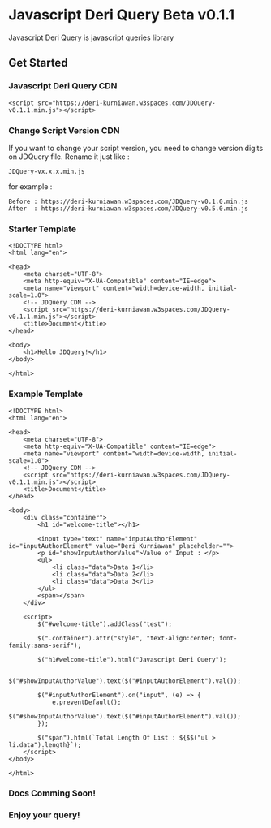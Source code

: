 # Javascript Deri Query Beta v0.1.1
Javascript Deri Query is javascript queries library

## Get Started

### Javascript Deri Query CDN

    <script src="https://deri-kurniawan.w3spaces.com/JDQuery-v0.1.1.min.js"></script>

### Change Script Version CDN
If you want to change your script version, you need to change version digits on JDQuery file.
Rename it just like : 

    JDQuery-vx.x.x.min.js

for example :

    Before : https://deri-kurniawan.w3spaces.com/JDQuery-v0.1.0.min.js
    After  : https://deri-kurniawan.w3spaces.com/JDQuery-v0.5.0.min.js

### Starter Template
 
    <!DOCTYPE html>
    <html lang="en">

    <head>
        <meta charset="UTF-8">
        <meta http-equiv="X-UA-Compatible" content="IE=edge">
        <meta name="viewport" content="width=device-width, initial-scale=1.0">
        <!-- JDQuery CDN -->
        <script src="https://deri-kurniawan.w3spaces.com/JDQuery-v0.1.1.min.js"></script>
        <title>Document</title>
    </head>

    <body>
        <h1>Hello JDQuery!</h1>
    </body>

    </html>

### Example Template

    <!DOCTYPE html>
    <html lang="en">

    <head>
        <meta charset="UTF-8">
        <meta http-equiv="X-UA-Compatible" content="IE=edge">
        <meta name="viewport" content="width=device-width, initial-scale=1.0">
        <!-- JDQuery CDN -->
        <script src="https://deri-kurniawan.w3spaces.com/JDQuery-v0.1.1.min.js"></script>
        <title>Document</title>
    </head>

    <body>
        <div class="container">
            <h1 id="welcome-title"></h1>

            <input type="text" name="inputAuthorElement" id="inputAuthorElement" value="Deri Kurniawan" placeholder="">
            <p id="showInputAuthorValue">Value of Input : </p>
            <ul>
                <li class="data">Data 1</li>
                <li class="data">Data 2</li>
                <li class="data">Data 3</li>
            </ul>
            <span></span>
        </div>

        <script>
            $("#welcome-title").addClass("test");

            $(".container").attr("style", "text-align:center; font-family:sans-serif");

            $("h1#welcome-title").html("Javascript Deri Query");

            $("#showInputAuthorValue").text($("#inputAuthorElement").val());

            $("#inputAuthorElement").on("input", (e) => {
                e.preventDefault();
                $("#showInputAuthorValue").text($("#inputAuthorElement").val());
            });

            $("span").html(`Total Length Of List : ${$$("ul > li.data").length}`);
        </script>
    </body>

    </html>
    
### Docs Comming Soon!

### Enjoy your query!

